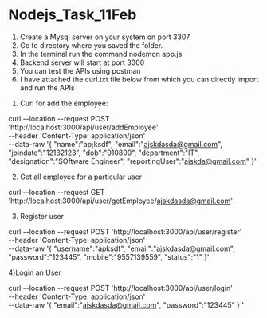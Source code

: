 # Nodejs_Task_11Feb

1. Create a Mysql server on your system on port 3307
2. Go to directory where you saved the folder.
3. In the terminal run the command nodemon app.js
4. Backend server will start at port 3000
5. You can test the APIs using postman
6. I have attached the curl.txt file below from which you can directly import and run the APIs


1) Curl for add the employee:

curl --location --request POST 'http://localhost:3000/api/user/addEmployee' \
--header 'Content-Type: application/json' \
--data-raw '{
    "name":"ap;ksdf",
    "email":"ajskdasda@gmail.com",
    "joindate":"12132123",
    "dob":"010800",
    "department":"IT",
    "designation":"SOftware Engineer",
    "reportingUser":"ajskda@gmail.com"
}'


2) Get all employee for a particular user 

curl --location --request GET 'http://localhost:3000/api/user/getEmployee/ajskdasda@gmail.com'

3) Register user

curl --location --request POST 'http://localhost:3000/api/user/register' \
--header 'Content-Type: application/json' \
--data-raw '{
    "username":"apksdf",
    "email":"ajskdasda@gmail.com",
    "password":"123445",
    "mobile":"9557139559",
    "status":"1"
}'

4)Login an User

curl --location --request POST 'http://localhost:3000/api/user/login' \
--header 'Content-Type: application/json' \
--data-raw '{
    "email":"ajskdasda@gmail.com",
    "password":"123445"
}
'

